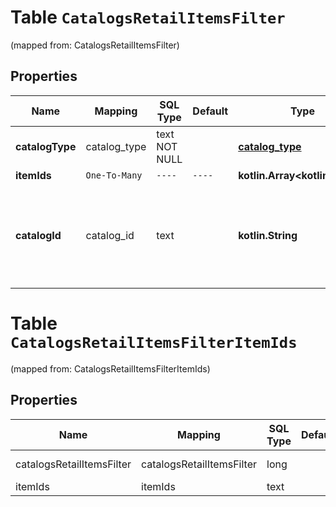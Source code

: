 
# Table `CatalogsRetailItemsFilter`
(mapped from: CatalogsRetailItemsFilter)

## Properties
Name | Mapping | SQL Type | Default | Type | Description | Notes
---- | ------- | -------- | ------- | ---- | ----------- | -----
**catalogType** | catalog_type | text NOT NULL |  | [**catalog_type**](#CatalogType) |  | 
**itemIds** | `One-To-Many` | `----` | `----`  | **kotlin.Array&lt;kotlin.String&gt;** |  | 
**catalogId** | catalog_id | text |  | **kotlin.String** | Catalog id pertaining to the retail item. If not provided, default to oldest retail catalog |  [optional]



# **Table `CatalogsRetailItemsFilterItemIds`**
(mapped from: CatalogsRetailItemsFilterItemIds)

## Properties
Name | Mapping | SQL Type | Default | Type | Description | Notes
---- | ------- | -------- | ------- | ---- | ----------- | -----
catalogsRetailItemsFilter | catalogsRetailItemsFilter | long | | kotlin.Long | Primary Key | *one*
itemIds | itemIds | text | | kotlin.String | Foreign Key | *many*




